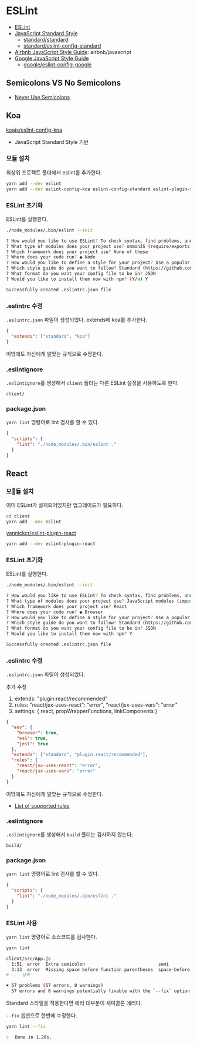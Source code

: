 # ESLint

- [ESLint](https://eslint.org)
- [JavaScript Standard Style](https://standardjs.com)
  - [standard/standard](https://github.com/standard/standard)
  - [standard/eslint-config-standard](https://github.com/standard/eslint-config-standard)
- [Airbnb JavaScript Style Guide](https://github.com/airbnb/javascript): airbnb/javascript
- [Google JavaScript Style Guide](https://google.github.io/styleguide/jsguide.html)
  - [google/eslint-config-google](https://github.com/google/eslint-config-google)

## Semicolons VS No Semicolons

- [Never Use Semicolons](https://feross.org/never-use-semicolons/)

## Koa

[koajs/eslint-config-koa](https://github.com/koajs/eslint-config-koa)

- JavaScript Standard Style 기반

### 모듈 설치

최상위 프로젝트 폴더에서 eslint를 추가한다.

```bash
yarn add --dev eslint
yarn add --dev eslint-config-koa eslint-config-standard eslint-plugin-standard eslint-plugin-promise eslint-plugin-import eslint-plugin-node
```

### ESLint 초기화

ESLint를 실행한다.

```bash
./node_modules/.bin/eslint --init

? How would you like to use ESLint? To check syntax, find problems, and enforce code style
? What type of modules does your project use? ommonJS (require/exports)
? Which framework does your project use? None of these
? Where does your code run? ◉ Node
? How would you like to define a style for your project? Use a popular style guide
? Which style guide do you want to follow? Standard (https://github.com/standard/standard)
? What format do you want your config file to be in? JSON
? Would you like to install them now with npm? (Y/n) Y

Successfully created .eslintrc.json file
```

### .eslintrc 수정

`.eslintrc.json` 파일이 생성되었다. extends에 koa를 추가한다.

```json
{
  "extends": ["standard", "koa"]
}
```

이밖에도 자신에게 알맞는 규칙으로 수정한다.

### .eslintignore

`.eslintignore`를 생성해서 `client` 폴더는 다른 ESLint 설정을 사용하도록 한다.

```text
client/
```

### package.json

`yarn lint` 명령어로 lint 검사를 할 수 있다.

```json
{
  "scripts": {
    "lint": "./node_modules/.bin/eslint ."
  }
}
```

## React

### 모듈 설치

이미 ESLint가 설치되어있지만 업그레이드가 필요하다.

```bash
cd client
yarn add --dev eslint
```

[yannickcr/eslint-plugin-react](https://github.com/yannickcr/eslint-plugin-react)

```bash
yarn add --dev eslint-plugin-react
```

### ESLint 초기화

ESLint를 실행한다.

```bash
./node_modules/.bin/eslint --init

? How would you like to use ESLint? To check syntax, find problems, and enforce code style
? What type of modules does your project use? JavaScript modules (import/export)
? Which framework does your project use? React
? Where does your code run? ◉ Browser
? How would you like to define a style for your project? Use a popular style guide
? Which style guide do you want to follow? Standard (https://github.com/standard/standard)
? What format do you want your config file to be in? JSON
? Would you like to install them now with npm? Y

Successfully created .eslintrc.json file
```

### .eslintrc 수정

`.eslintrc.json` 파일이 생성되었다.

추가 수정

1. extends: "plugin:react/recommended"
1. rules: "react/jsx-uses-react": "error", "react/jsx-uses-vars": "error"
1. settings: { react, propWrapperFunctions, linkComponents }

```json
{
  "env": {
    "browser": true,
    "es6": true,
    "jest": true
  },
  "extends": ["standard", "plugin:react/recommended"],
  "rules": {
    "react/jsx-uses-react": "error",
    "react/jsx-uses-vars": "error"
  }
}
```

이밖에도 자신에게 알맞는 규칙으로 수정한다.

- [List of supported rules](https://github.com/yannickcr/eslint-plugin-react#list-of-supported-rules)

### .eslintignore

`.eslintignore`를 생성해서 `build` 폴더는 검사하지 않는다.

```text
build/
```

### package.json

`yarn lint` 명령어로 lint 검사를 할 수 있다.

```json
{
  "scripts": {
    "lint": "./node_modules/.bin/eslint ."
  }
}
```

### ESLint 사용

`yarn lint` 명령어로 소스코드를 검사한다.

```bash
yarn lint

client/src/App.js
  1:51  error  Extra semicolon                            semi
  3:13  error  Missing space before function parentheses  space-before-function-paren
# ... 생략

✖ 57 problems (57 errors, 0 warnings)
  57 errors and 0 warnings potentially fixable with the `--fix` option.
```

Standard 스타일을 적용한다면 에러 대부분이 새미콜론 에러다.

`--fix` 옵션으로 한번에 수정한다.

```bash
yarn lint --fix

✨  Done in 1.28s.
```
